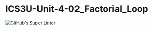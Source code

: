 # ICS3U-Unit-4-02_Factorial_Loop

[![GitHub's Super Linter](https://github.com/hanin-hasan/ICS3U-Unit-4-02_Factorial_Loop/workflows/GitHub's%20Super%20Linter/badge.svg)](https://github.com/hanin-hasan/ICS3U-Unit-4-02_Factorial_Loop/actions)
